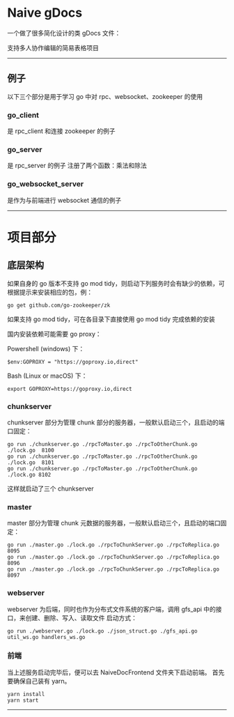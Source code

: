 # Naive gDocs

一个做了很多简化设计的类 gDocs 文件：

支持多人协作编辑的简易表格项目

---

## 例子

以下三个部分是用于学习 go 中对 rpc、websocket、zookeeper 的使用

### go_client
是 rpc_client 和连接 zookeeper 的例子

### go_server
是 rpc_server 的例子 注册了两个函数：乘法和除法

### go_websocket_server
是作为与前端进行 websocket 通信的例子

---

# 项目部分

## 底层架构

如果自身的 go 版本不支持 go mod tidy，则启动下列服务时会有缺少的依赖，可根据提示来安装相应的包，例：
```shell
go get github.com/go-zookeeper/zk
```

如果支持 go mod tidy，可在各目录下直接使用 go mod tidy 完成依赖的安装

国内安装依赖可能需要 go proxy：

Powershell (windows) 下：
```shell
$env:GOPROXY = "https://goproxy.io,direct"
```
Bash (Linux or macOS) 下：
```shell
export GOPROXY=https://goproxy.io,direct
```

### chunkserver

chunkserver 部分为管理 chunk 部分的服务器，一般默认启动三个，且启动的端口固定：
```shell
go run ./chunkserver.go ./rpcToMaster.go ./rpcToOtherChunk.go ./lock.go  8100
go run ./chunkserver.go ./rpcToMaster.go ./rpcToOtherChunk.go  ./lock.go  8101
go run ./chunkserver.go ./rpcToMaster.go ./rpcToOtherChunk.go  ./lock.go 8102
```

这样就启动了三个 chunkserver

### master

master 部分为管理 chunk 元数据的服务器，一般默认启动三个，且启动的端口固定：
```shell
go run ./master.go ./lock.go ./rpcToChunkServer.go ./rpcToReplica.go 8095
go run ./master.go ./lock.go ./rpcToChunkServer.go ./rpcToReplica.go 8096
go run ./master.go ./lock.go ./rpcToChunkServer.go ./rpcToReplica.go 8097
```

### webserver

webserver 为后端，同时也作为分布式文件系统的客户端，调用 gfs_api 中的接口，来创建、删除、写入、读取文件
启动方式：
```shell
go run ./webserver.go ./lock.go ./json_struct.go ./gfs_api.go util_ws.go handlers_ws.go
```

### 前端

当上述服务启动完毕后，便可以去 NaiveDocFrontend 文件夹下启动前端。
首先要确保自己装有 yarn。
```shell
yarn install
yarn start
```

---